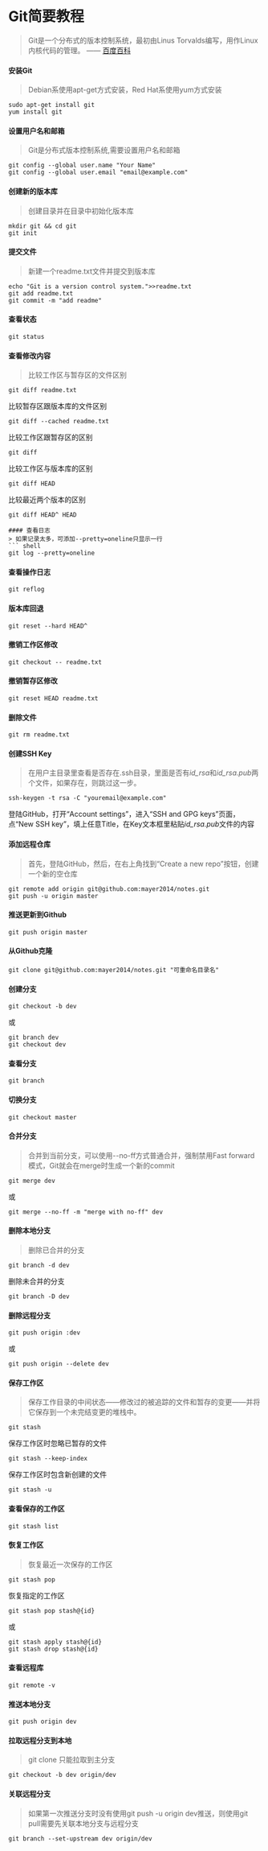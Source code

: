 # Git简要教程
> Git是一个分布式的版本控制系统，最初由Linus Torvalds编写，用作Linux内核代码的管理。    —— [百度百科](http://baike.baidu.com/link?url=oTyn9kHmPS2fiBhhZMYJztsVHGzxhxsORndyVKGm5soYJS68vrpsF7yRzM6gJEZf2Hcn3yrLE-MjIcCkNw1Cqq)  
  
#### 安装Git
> Debian系使用apt-get方式安装，Red Hat系使用yum方式安装
``` shell
sudo apt-get install git
yum install git
```

#### 设置用户名和邮箱
> Git是分布式版本控制系统,需要设置用户名和邮箱
``` shell
git config --global user.name "Your Name"
git config --global user.email "email@example.com"
```

#### 创建新的版本库
> 创建目录并在目录中初始化版本库
``` shell
mkdir git && cd git
git init
```

#### 提交文件
> 新建一个readme.txt文件并提交到版本库 
``` shell
echo "Git is a version control system.">>readme.txt
git add readme.txt
git commit -m "add readme"
```

#### 查看状态
> 
``` shell
git status
```

#### 查看修改内容
> 比较工作区与暂存区的文件区别
``` shell
git diff readme.txt
```
比较暂存区跟版本库的文件区别
``` shell
git diff --cached readme.txt
```
比较工作区跟暂存区的区别
``` shell
git diff
```
比较工作区与版本库的区别
``` shell
git diff HEAD
```
比较最近两个版本的区别
``` shell
git diff HEAD^ HEAD

#### 查看日志
> 如果记录太多，可添加--pretty=oneline只显示一行
``` shell
git log --pretty=oneline
```

#### 查看操作日志
> 
``` shell
git reflog
```

#### 版本库回退
> 
``` shell
git reset --hard HEAD^
```

#### 撤销工作区修改
> 
``` shell
git checkout -- readme.txt
```

#### 撤销暂存区修改
>
``` shell
git reset HEAD readme.txt
```

#### 删除文件
>
``` shell
git rm readme.txt
```

#### 创建SSH Key
> 在用户主目录里查看是否存在.ssh目录，里面是否有*id_rsa*和*id_rsa.pub*两个文件，如果存在，则跳过这一步。
``` shell
ssh-keygen -t rsa -C "youremail@example.com"
```
登陆GitHub，打开“Account settings”，进入“SSH and GPG keys”页面，点“New SSH key”，填上任意Title，在Key文本框里粘贴*id_rsa.pub*文件的内容
  
#### 添加远程仓库
> 首先，登陆GitHub，然后，在右上角找到“Create a new repo”按钮，创建一个新的空仓库
``` shell
git remote add origin git@github.com:mayer2014/notes.git
git push -u origin master
```

#### 推送更新到Github
> 
``` shell
git push origin master
```

#### 从Github克隆
> 
``` shell
git clone git@github.com:mayer2014/notes.git "可重命名目录名"
```

#### 创建分支
> 
``` shell
git checkout -b dev
```
或
``` shell
git branch dev
git checkout dev
```

#### 查看分支
> 
``` shell
git branch
```

#### 切换分支
> 
``` shell
git checkout master
```

#### 合并分支
> 合并到当前分支，可以使用--no-ff方式普通合并，强制禁用Fast forward模式，Git就会在merge时生成一个新的commit
``` shell
git merge dev
```
或
``` shell
git merge --no-ff -m "merge with no-ff" dev
```

#### 删除本地分支
> 删除已合并的分支 
``` shell
git branch -d dev
```
删除未合并的分支
``` shell
git branch -D dev
```

#### 删除远程分支
> 
``` shell
git push origin :dev
```
或
``` shell
git push origin --delete dev
```

#### 保存工作区
> 保存工作目录的中间状态——修改过的被追踪的文件和暂存的变更——并将它保存到一个未完结变更的堆栈中。
``` shell
git stash
```
保存工作区时忽略已暂存的文件
``` shell
git stash --keep-index
```
保存工作区时包含新创建的文件
``` shell
git stash -u
```

#### 查看保存的工作区
> 
``` shell
git stash list
```

#### 恢复工作区
> 恢复最近一次保存的工作区
``` shell
git stash pop
```
恢复指定的工作区
``` shell
git stash pop stash@{id}
```
或
``` shell 
git stash apply stash@{id}
git stash drop stash@{id}
```

#### 查看远程库
> 
``` shell
git remote -v
```

#### 推送本地分支
> 
``` shell
git push origin dev
```

#### 拉取远程分支到本地
> git clone 只能拉取到主分支
``` shell
git checkout -b dev origin/dev
```

#### 关联远程分支
> 如果第一次推送分支时没有使用git push -u origin dev推送，则使用git pull需要先关联本地分支与远程分支
``` shell
git branch --set-upstream dev origin/dev
```
